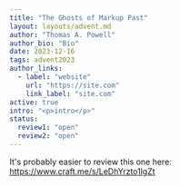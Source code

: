 ```yaml
---
title: "The Ghosts of Markup Past"
layout: layouts/advent.md
author: "Thomas A. Powell"
author_bio: "Bio"
date: 2023-12-16
tags: advent2023
author_links:
  - label: "website"
    url: "https://site.com"
    link_label: "site.com"
active: true
intro: "<p>intro</p>"
status:
  review1: "open"
  review2: "open"
---
```


It's probably easier to review this one here: https://www.craft.me/s/LeDhYrzto1lgZt